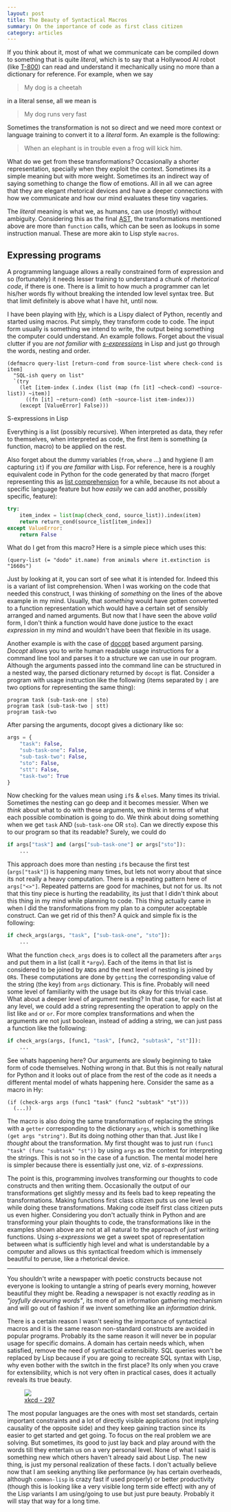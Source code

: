 ```yaml
---
layout: post
title: The Beauty of Syntactical Macros
summary: On the importance of code as first class citizen
category: articles
---
```


<span class="dropcap">I</span>f you think about it, most of what we communicate
can be compiled down to something that is quite *literal*, which is to say that
a Hollywood AI robot
(like [T-800](http://terminator.wikia.com/wiki/T-800_(The_Terminator))) can read
and understand it mechanically using no more than a dictionary for reference.
For example, when we say

> My dog is a cheetah

in a literal sense, all we mean is

> My dog runs very fast

Sometimes the transformation is not so direct and we need more context or
language training to convert it to a *literal* form. An example is the
following:

> When an elephant is in trouble even a frog will kick him.

What do we get from these transformations? Occasionally a shorter
representation, specially when they exploit the context. Sometimes its a simple
meaning but with more weight. Sometimes its an indirect way of saying something
to change the flow of emotions. All in all we can agree that they are elegant
rhetorical devices and have a deeper connections with how we communicate and how
our mind evaluates these tiny vagaries.

The *literal* meaning is what we, as humans, can use (mostly) without ambiguity.
Considering this as the
final [AST](https://www.wikiwand.com/en/Abstract_syntax_tree), the
transformations mentioned above are more than `function` calls, which can be
seen as lookups in some instruction manual. These are more akin to Lisp style
`macros`.

## Expressing programs

A programming language allows a really constrained form of expression and so
(fortunately) it needs lesser training to understand a chunk of *rhetorical
code*, if there is one. There is a limit to how much a programmer can let
his/her words fly without breaking the intended low level syntax tree. But that
limit definitely is above what I have hit, until now.

I have been playing with [Hy](https://github.com/hylang/hy), which is a Lispy
dialect of Python, recently and started using macros. Put simply, they transform
code to code. The input form usually is something we intend to write, the output
being something the computer could understand. An example follows. Forget about
the visual clutter if you are *not familiar*
with [*s-expressions*](https://en.wikipedia.org/wiki/S-expression) in Lisp and
just go through the words, nesting and order.

```common-lisp
(defmacro query-list [return-cond from source-list where check-cond is item]
  "SQL-ish query on list"
  `(try
    (let [item-index (.index (list (map (fn [it] ~check-cond) ~source-list)) ~item)]
      ((fn [it] ~return-cond) (nth ~source-list item-index)))
    (except [ValueError] False)))
```

<aside>
<div class="aside-title">
S-expressions in Lisp
</div>

Everything is a list (possibly recursive). When interpreted as data, they refer
to themselves, when interpreted as code, the first item is something (a
function, macro) to be applied on the rest.

</aside>

Also forget about the dummy variables (`from`, `where` ...) and hygiene (I am
capturing `it`) if you *are familiar* with Lisp. For reference, here is a
roughly equivalent code in Python for the code generated by that macro (forget
representing this
as
[list comprehension](https://docs.python.org/3/tutorial/datastructures.html#list-comprehensions) for
a while, because its not about a specific language feature but how *easily* we
can add another, possibly specific, feature):

```python
try:
    item_index = list(map(check_cond, source_list)).index(item)
    return return_cond(source_list[item_index])
except ValueError:
    return False
```

What do I get from this macro? Here is a simple piece which uses this:

```common-lisp
(query-list (= "dodo" it.name) from animals where it.extinction is "1660s")
```

Just by looking at it, you can sort of see what it is intended for. Indeed this
is a variant of list comprehension. When I was working on the code that needed
this construct, I was thinking of *something* on the lines of the above example
in my mind. Usually, that *something* would have gotten converted to a function
representation which would have a certain set of sensibly arranged and named
arguments. But now that I have seen the above *valid* form, I don't think a
function would have done justice to the exact *expression* in my mind and
wouldn't have been that flexible in its usage.

Another example is with the case of [docopt](http://docopt.org/) based argument
parsing. *Docopt* allows you to write human readable usage instructions for a
command line tool and parses it to a structure we can use in our program.
Although the arguments passed into the command line can be structured in a
nested way, the parsed dictionary returned by `docopt` is flat. Consider a
program with usage instruction like the following (items separated by `|` are
two options for representing the same thing):

```
program task (sub-task-one | sto)
program task (sub-task-two | stt)
program task-two
```

After parsing the arguments, docopt gives a dictionary like so:

```python
args = {
    "task": False,
    "sub-task-one": False,
    "sub-task-two": False,
    "sto": False,
    "stt": False,
    "task-two": True
}
```

Now checking for the values mean using `if`s & `else`s. Many times its trivial.
Sometimes the nesting can go deep and it becomes messier. When we *think* about
what to do with these arguments, we think in terms of what each possible
combination is going to do. We think about doing something when we get `task`
AND (`sub-task-one` OR `sto`). Can we directly expose this to our program so
that its readable? Surely, we could do

```python
if args["task"] and (args["sub-task-one"] or args["sto"]):
    ...
```

This approach does more than nesting `if`s because the first test
(`args["task"]`) is happening many times, but lets not worry about that since
its not really a heavy computation. There is a repeating pattern here of
`args["<>"]`. Repeated patterns are good for machines, but not for us. Its not
that this tiny piece is hurting the readability, its just that I didn't think
about this thing in my mind while planning to code. This thing actually came in
when I did the transformations from my plan to a computer acceptable construct.
Can we get rid of this then? A quick and simple fix is the following:

```python
if check_args(args, "task", ["sub-task-one", "sto"]):
    ...
```

What the function `check_args` does is to collect all the parameters after
`args` and put them in a list (call it `*argv`). Each of the items in that list
is considered to be joined by `AND`s and the next level of nesting is joined by
`OR`s. These computations are done by `getting` the corresponding value of the
string (the key) from `args` dictionary. This is fine. Probably will need some
level of familiarity with the usage but its okay for this trivial case. What
about a deeper level of argument nesting? In that case, for each list at any
level, we could add a string representing the operation to apply on the list
like `and` or `or`. For more complex transformations and when the arguments are
not just boolean, instead of adding a string, we can just pass a function like
the following:

```python
if check_args(args, [func1, "task", [func2, "subtask", "st"]]):
    ...
```

See whats happening here? Our arguments are slowly beginning to take form of
code themselves. Nothing wrong in that. But this is not really natural for
Python and it looks out of place from the rest of the code as it needs a
different mental model of whats happening here. Consider the same as a macro in
Hy:

```common-lisp
(if (check-args args (func1 "task" (func2 "subtask" "st")))
  (...))
```

The macro is also doing the same transformation of replacing the strings with a
`getter` corresponding to the dictionary `args`, which is something like `(get
args "string")`. But its doing nothing other than that. Just like I *thought*
about the transformation. My first thought was to just run `(func1 "task" (func
"subtask" "st"))` by using `args` as the context for interpreting the strings.
This is not so in the case of a function. The mental model here is simpler
because there is essentially just one, viz. of *s-expressions*.

The point is this, programming involves transforming our thoughts to code
constructs and then writing them. Occasionally the output of our transformations
get slightly messy and its feels bad to keep repeating the transformations.
Making functions first class citizen puts us one level up while doing these
transformations. Making code itself first class citizen puts us even higher.
Considering you don't actually think in Python and are transforming your plain
thoughts to code, the transformations like in the examples shown above are not
at all natural to the approach of *just* writing functions. Using
*s-expressions* we get a sweet spot of representation between what is
sufficiently high level and what is understandable by a computer and allows us
this syntactical freedom which is immensely beautiful to peruse, like a
rhetorical device.

---

You shouldn't write a newspaper with poetic constructs because not everyone is
looking to untangle a string of pearls every morning, however beautiful they
might be. Reading a newspaper is not exactly *reading* as in *"joyfully
devouring words"*, its more of an information gathering mechanism and will go
out of fashion if we invent something like an *information* drink.

There is a certain reason I wasn't seeing the importance of syntactical macros
and it is the same reason non-standard constructs are avoided in popular
programs. Probably its the same reason it will never be in popular usage for
specific domains. A domain has certain needs which, when satisfied, remove the
need of syntactical extensibility. SQL queries won't be replaced by Lisp because
if you are going to recreate SQL syntax with Lisp, why even bother with the
switch in the first place? Its only when you crave for extensibility, which is
not very often in practical cases, does it actually reveals its true beauty.

<figure>
<a href="https://xkcd.com/297/">
<img src="https://imgs.xkcd.com/comics/lisp_cycles.png">
</a>
<figcaption><a href="https://xkcd.com/297/">xkcd - 297</a></figcaption>
</figure>

The most popular languages are the ones with most set standards, certain
important constraints and a lot of directly visible applications (not implying
causality of the opposite side) and they keep gaining traction since its easier
to get started and get going. To focus on the real problem we are solving. But
sometimes, its good to just lay back and play around with the words till they
entertain us on a very personal level. None of what I said is something new
which others haven't already said about Lisp. The new thing, is just my personal
realization of these facts. I don't actually believe now that I am seeking
anything like performance (`Hy` has certain overheads, although `common-lisp` is
crazy fast if used properly) or better productivity (though this is looking like
a very visible long term side effect) with any of the Lisp variants I am
using/going to use but just pure beauty. Probably it will stay that way for a
long time.
